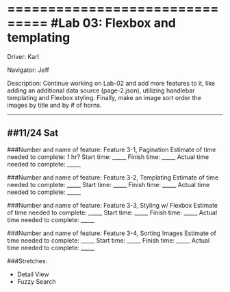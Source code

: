 ===============================
#Lab 03: Flexbox and templating
===============================

Driver: Karl

Navigator: Jeff

Description: Continue working on Lab-02 and add more features to it, like adding an additional data source (page-2.json), utilizing handlebar templating and Flexbox styling. Finally, make an image sort order the images by title and by # of horns.

-------------------------------
##11/24 Sat
-------------------------------

###Number and name of feature: Feature 3-1, Pagination
Estimate of time needed to complete: 1 hr?
Start time: _____
Finish time: _____
Actual time needed to complete: _____


###Number and name of feature: Feature 3-2, Templating
Estimate of time needed to complete: _____
Start time: _____
Finish time: _____
Actual time needed to complete: _____


###Number and name of feature: Feature 3-3, Styling w/ Flexbox
Estimate of time needed to complete: _____
Start time: _____
Finish time: _____
Actual time needed to complete: _____


###Number and name of feature: Feature 3-4, Sorting Images
Estimate of time needed to complete: _____
Start time: _____
Finish time: _____
Actual time needed to complete: _____

###Stretches:
- Detail View
- Fuzzy Search
